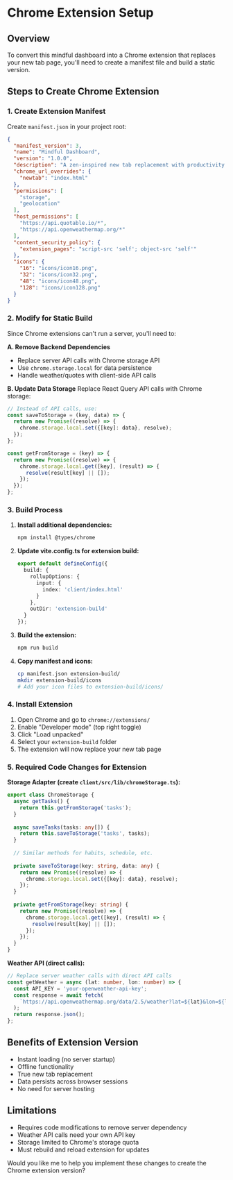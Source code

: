 # Chrome Extension Setup

## Overview

To convert this mindful dashboard into a Chrome extension that replaces your new tab page, you'll need to create a manifest file and build a static version.

## Steps to Create Chrome Extension

### 1. Create Extension Manifest

Create `manifest.json` in your project root:

```json
{
  "manifest_version": 3,
  "name": "Mindful Dashboard",
  "version": "1.0.0",
  "description": "A zen-inspired new tab replacement with productivity tools",
  "chrome_url_overrides": {
    "newtab": "index.html"
  },
  "permissions": [
    "storage",
    "geolocation"
  ],
  "host_permissions": [
    "https://api.quotable.io/*",
    "https://api.openweathermap.org/*"
  ],
  "content_security_policy": {
    "extension_pages": "script-src 'self'; object-src 'self'"
  },
  "icons": {
    "16": "icons/icon16.png",
    "32": "icons/icon32.png",
    "48": "icons/icon48.png",
    "128": "icons/icon128.png"
  }
}
```

### 2. Modify for Static Build

Since Chrome extensions can't run a server, you'll need to:

**A. Remove Backend Dependencies**
- Replace server API calls with Chrome storage API
- Use `chrome.storage.local` for data persistence
- Handle weather/quotes with client-side API calls

**B. Update Data Storage**
Replace React Query API calls with Chrome storage:

```javascript
// Instead of API calls, use:
const saveToStorage = (key, data) => {
  return new Promise((resolve) => {
    chrome.storage.local.set({[key]: data}, resolve);
  });
};

const getFromStorage = (key) => {
  return new Promise((resolve) => {
    chrome.storage.local.get([key], (result) => {
      resolve(result[key] || []);
    });
  });
};
```

### 3. Build Process

1. **Install additional dependencies:**
   ```bash
   npm install @types/chrome
   ```

2. **Update vite.config.ts for extension build:**
   ```typescript
   export default defineConfig({
     build: {
       rollupOptions: {
         input: {
           index: 'client/index.html'
         }
       },
       outDir: 'extension-build'
     }
   });
   ```

3. **Build the extension:**
   ```bash
   npm run build
   ```

4. **Copy manifest and icons:**
   ```bash
   cp manifest.json extension-build/
   mkdir extension-build/icons
   # Add your icon files to extension-build/icons/
   ```

### 4. Install Extension

1. Open Chrome and go to `chrome://extensions/`
2. Enable "Developer mode" (top right toggle)
3. Click "Load unpacked"
4. Select your `extension-build` folder
5. The extension will now replace your new tab page

### 5. Required Code Changes for Extension

**Storage Adapter (create `client/src/lib/chromeStorage.ts`):**
```typescript
export class ChromeStorage {
  async getTasks() {
    return this.getFromStorage('tasks');
  }
  
  async saveTasks(tasks: any[]) {
    return this.saveToStorage('tasks', tasks);
  }
  
  // Similar methods for habits, schedule, etc.
  
  private saveToStorage(key: string, data: any) {
    return new Promise((resolve) => {
      chrome.storage.local.set({[key]: data}, resolve);
    });
  }
  
  private getFromStorage(key: string) {
    return new Promise((resolve) => {
      chrome.storage.local.get([key], (result) => {
        resolve(result[key] || []);
      });
    });
  }
}
```

**Weather API (direct calls):**
```typescript
// Replace server weather calls with direct API calls
const getWeather = async (lat: number, lon: number) => {
  const API_KEY = 'your-openweather-api-key';
  const response = await fetch(
    `https://api.openweathermap.org/data/2.5/weather?lat=${lat}&lon=${lon}&appid=${API_KEY}&units=metric`
  );
  return response.json();
};
```

## Benefits of Extension Version

- Instant loading (no server startup)
- Offline functionality
- True new tab replacement
- Data persists across browser sessions
- No need for server hosting

## Limitations

- Requires code modifications to remove server dependency
- Weather API calls need your own API key
- Storage limited to Chrome's storage quota
- Must rebuild and reload extension for updates

Would you like me to help you implement these changes to create the Chrome extension version?